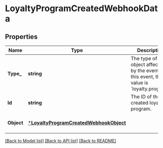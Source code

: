 # LoyaltyProgramCreatedWebhookData

## Properties

 Name       | Type                                                                             | Description                                                                                         | Notes                        
------------|----------------------------------------------------------------------------------|-----------------------------------------------------------------------------------------------------|------------------------------
 **Type_**  | **string**                                                                       | The type of object affected by the event. For this event, the value is &#x60;loyalty.program&#x60;. | [optional] [default to null] 
 **Id**     | **string**                                                                       | The ID of the created loyalty program.                                                              | [optional] [default to null] 
 **Object** | [***LoyaltyProgramCreatedWebhookObject**](LoyaltyProgramCreatedWebhookObject.md) |                                                                                                     | [optional] [default to null] 

[[Back to Model list]](../README.md#documentation-for-models) [[Back to API list]](../README.md#documentation-for-api-endpoints) [[Back to README]](../README.md)

